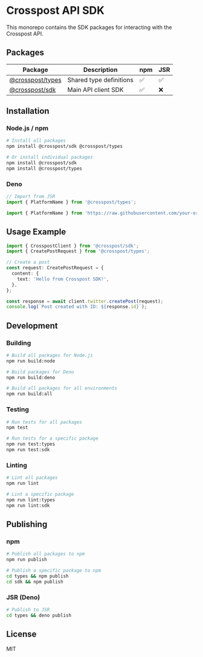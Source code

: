# Crosspost API SDK

This monorepo contains the SDK packages for interacting with the Crosspost API.

## Packages

| Package                     | Description             | npm | JSR |
| --------------------------- | ----------------------- | --- | --- |
| [@crosspost/types](./types) | Shared type definitions | ✅  | ✅  |
| [@crosspost/sdk](./sdk)     | Main API client SDK     | ✅  | ❌  |

## Installation

### Node.js / npm

```bash
# Install all packages
npm install @crosspost/sdk @crosspost/types

# Or install individual packages
npm install @crosspost/sdk
npm install @crosspost/types
```

### Deno

```typescript
// Import from JSR
import { PlatformName } from '@crosspost/types';

import { PlatformName } from 'https://raw.githubusercontent.com/your-org/crosspost/main/packages/types/mod.ts';
```

## Usage Example

```typescript
import { CrosspostClient } from '@crosspost/sdk';
import { CreatePostRequest } from '@crosspost/types';

// Create a post
const request: CreatePostRequest = {
  content: {
    text: 'Hello from Crosspost SDK!',
  },
};

const response = await client.twitter.createPost(request);
console.log(`Post created with ID: ${response.id}`);
```

## Development

### Building

```bash
# Build all packages for Node.js
npm run build:node

# Build packages for Deno
npm run build:deno

# Build all packages for all environments
npm run build:all
```

### Testing

```bash
# Run tests for all packages
npm test

# Run tests for a specific package
npm run test:types
npm run test:sdk
```

### Linting

```bash
# Lint all packages
npm run lint

# Lint a specific package
npm run lint:types
npm run lint:sdk
```

## Publishing

### npm

```bash
# Publish all packages to npm
npm run publish

# Publish a specific package to npm
cd types && npm publish
cd sdk && npm publish
```

### JSR (Deno)

```bash
# Publish to JSR
cd types && deno publish
```

## License

MIT

